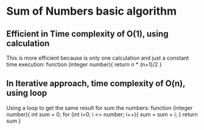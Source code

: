 # Sum of Numbers basic algorithm

## Efficient in Time complexity of O(1), using calculation

This is more efficient because is only one calculation and just a constant time execution:
function (integer number){
    return n * (n+1)/2
}

## In Iterative approach, time complexity of O(n), using loop

Using a loop to get the same result for sum the numbers:
function (integer number){
    int sum = 0;
    for (int i=0; i <= number; i++){
        sum = sum + i;
    }
    return sum
}
